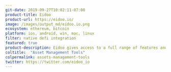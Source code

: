 ```yaml
---
git-date: 2019-09-27T10:02:11-07:00
product-title: Eidoo
product-url: https://eidoo.io/
image: /images/output_md/eidoo.io.png
ecosystem: ethereum, bitcoin
platform: ios, android, win, mac, linux
filter: native defi integration
featured: true
product-description: Eidoo gives access to a full range of features and financial services fully compliant, which are safe and easy to use via the Eidoo app, including a non-custodial Wallet, a Hybrid Exchange and a platform to participate and launch token sales.
coltitle:  "Asset Management Tools"
colpermalink: assets-management-tools
twitter: https://twitter.com/eidoo_io
---
```

